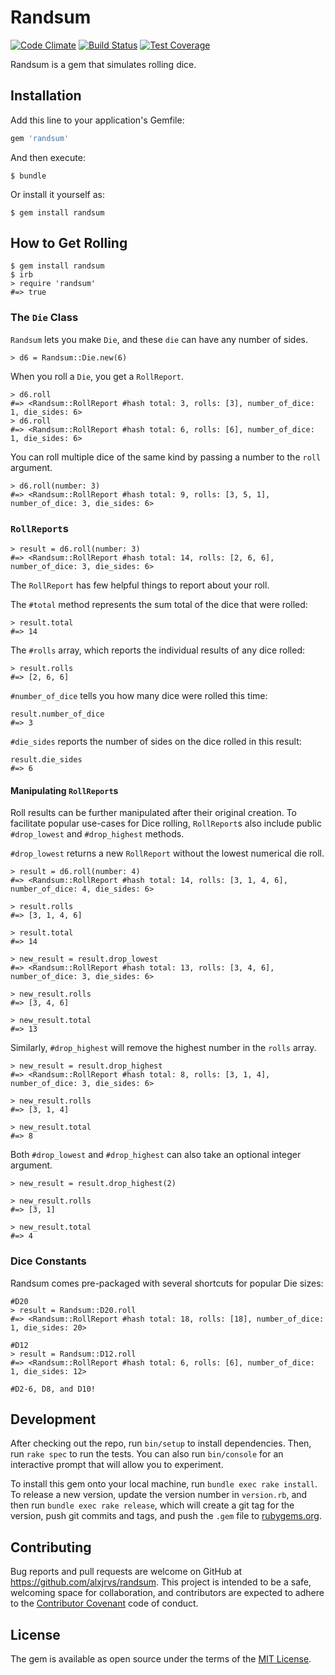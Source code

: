 # Randsum
[![Code Climate](https://codeclimate.com/github/alxjrvs/Randsum/badges/gpa.svg)](https://codeclimate.com/github/alxjrvs/Randsum)
[![Build Status](https://travis-ci.org/alxjrvs/Randsum.svg?branch=master)](https://travis-ci.org/alxjrvs/Randsum)
[![Test Coverage](https://codeclimate.com/github/alxjrvs/Randsum/badges/coverage.svg)](https://codeclimate.com/github/alxjrvs/Randsum/coverage)

Randsum is a gem that simulates rolling dice.

## Installation

Add this line to your application's Gemfile:

```ruby
gem 'randsum'
```

And then execute:

    $ bundle

Or install it yourself as:

    $ gem install randsum

## How to Get Rolling

```
$ gem install randsum
$ irb
> require 'randsum'
#=> true
```

### The `Die` Class

`Randsum` lets you make `Die`, and these `die` can have any number of sides.

```
> d6 = Randsum::Die.new(6)
```

When you roll a `Die`, you get a `RollReport`.

```
> d6.roll
#=> <Randsum::RollReport #hash total: 3, rolls: [3], number_of_dice: 1, die_sides: 6>
> d6.roll
#=> <Randsum::RollReport #hash total: 6, rolls: [6], number_of_dice: 1, die_sides: 6>
```

You can roll multiple dice of the same kind by passing a number to the `roll` argument.

```
> d6.roll(number: 3)
#=> <Randsum::RollReport #hash total: 9, rolls: [3, 5, 1], number_of_dice: 3, die_sides: 6>
```

### `RollReport`s
```
> result = d6.roll(number: 3)
#=> <Randsum::RollReport #hash total: 14, rolls: [2, 6, 6], number_of_dice: 3, die_sides: 6>
```

The `RollReport` has few helpful things to report about your roll.

The `#total` method represents the sum total of the dice that were rolled:

```
> result.total
#=> 14
```

The `#rolls` array, which reports the individual results of any dice rolled:

```
> result.rolls
#=> [2, 6, 6]
```

`#number_of_dice` tells you how many dice were rolled this time:

```
result.number_of_dice
#=> 3
```

`#die_sides` reports the number of sides on the dice rolled in this result:

```
result.die_sides
#=> 6
```

#### Manipulating `RollReport`s

Roll results can be further manipulated after their original creation. To facilitate popular use-cases for Dice rolling, `RollReport`s also include public `#drop_lowest` and `#drop_highest` methods.

`#drop_lowest` returns a new `RollReport` without the lowest numerical die roll.

```
> result = d6.roll(number: 4)
#=> <Randsum::RollReport #hash total: 14, rolls: [3, 1, 4, 6], number_of_dice: 4, die_sides: 6>

> result.rolls
#=> [3, 1, 4, 6]

> result.total
#=> 14

> new_result = result.drop_lowest
#=> <Randsum::RollReport #hash total: 13, rolls: [3, 4, 6], number_of_dice: 3, die_sides: 6>

> new_result.rolls
#=> [3, 4, 6]

> new_result.total
#=> 13
```

Similarly, `#drop_highest` will remove the highest number in the `rolls` array.

```
> new_result = result.drop_highest
#=> <Randsum::RollReport #hash total: 8, rolls: [3, 1, 4], number_of_dice: 3, die_sides: 6>

> new_result.rolls
#=> [3, 1, 4]

> new_result.total
#=> 8
```

Both `#drop_lowest` and `#drop_highest` can also take an optional integer argument.

```
> new_result = result.drop_highest(2)

> new_result.rolls
#=> [3, 1]

> new_result.total
#=> 4
```

### Dice Constants

Randsum comes pre-packaged with several shortcuts for popular Die sizes:

```
#D20
> result = Randsum::D20.roll
#=> <Randsum::RollReport #hash total: 18, rolls: [18], number_of_dice: 1, die_sides: 20>

#D12
> result = Randsum::D12.roll
#=> <Randsum::RollReport #hash total: 6, rolls: [6], number_of_dice: 1, die_sides: 12>

#D2-6, D8, and D10!
```

## Development

After checking out the repo, run `bin/setup` to install dependencies. Then, run `rake spec` to run the tests. You can also run `bin/console` for an interactive prompt that will allow you to experiment.

To install this gem onto your local machine, run `bundle exec rake install`. To release a new version, update the version number in `version.rb`, and then run `bundle exec rake release`, which will create a git tag for the version, push git commits and tags, and push the `.gem` file to [rubygems.org](https://rubygems.org).

## Contributing

Bug reports and pull requests are welcome on GitHub at https://github.com/alxjrvs/randsum. This project is intended to be a safe, welcoming space for collaboration, and contributors are expected to adhere to the [Contributor Covenant](http://contributor-covenant.org) code of conduct.


## License

The gem is available as open source under the terms of the [MIT License](http://opensource.org/licenses/MIT).
